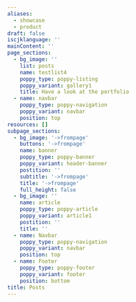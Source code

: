 ```yaml
---
aliases:
  - showcase
  - product
draft: false
iscjklanguage: ''
mainContent: ''
page_sections:
  - bg_image: ''
    list: posts
    name: testlist4
    poppy_type: poppy-listing
    poppy_variant: gallery1
    title: Have a look at the portfolio
  - name: navbar
    poppy_type: poppy-navigation
    poppy_variant: navbar
    position: top
resources: []
subpage_sections:
  - bg_image: '->frompage'
    buttons: '->frompage'
    name: banner
    poppy_type: poppy-banner
    poppy_variant: header-banner
    postition: ''
    subtitle: '->frompage'
    title: '->frompage'
    full_height: false
  - bg_image: ''
    name: article
    poppy_type: poppy-article
    poppy_variant: article1
    postition: ''
    title: ''
  - name: Navbar
    poppy_type: poppy-navigation
    poppy_variant: navbar
    position: top
  - name: Footer
    poppy_type: poppy-footer
    poppy_variant: footer
    position: bottom
title: Posts
---
```

